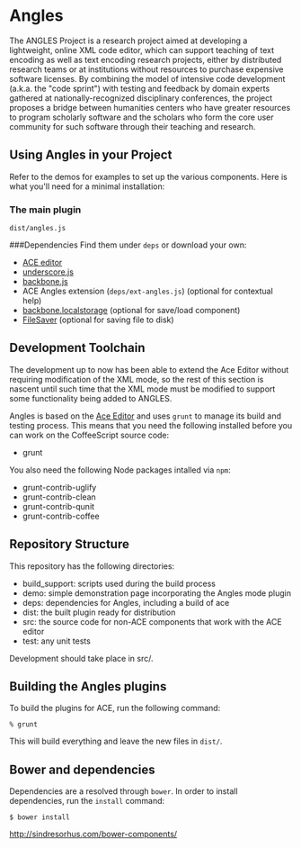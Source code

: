 # Angles

The ANGLES Project is a research project aimed at developing a 
lightweight, online XML code editor, which can support teaching of 
text encoding as well as text encoding research projects, either by 
distributed research teams or at institutions without resources to 
purchase expensive software licenses. By combining the model of 
intensive code development (a.k.a. the "code sprint") with testing 
and feedback by domain experts gathered at nationally-recognized 
disciplinary conferences, the project proposes a bridge between 
humanities centers who have greater resources to program scholarly 
software and the scholars who form the core user community for such 
software through their teaching and research.

## Using Angles in your Project

Refer to the demos for examples to set up the various components. Here is what you'll need for a minimal installation:

### The main plugin 
 `dist/angles.js`

###Dependencies 
Find them under `deps` or download your own:

 * [ACE editor](https://github.com/ajaxorg/ace)
 * [underscore.js](http://underscorejs.org/)
 * [backbone.js](http://backbonejs.org/)
 * ACE Angles extension (`deps/ext-angles.js`) (optional for contextual help)
 * [backbone.localstorage](https://github.com/jeromegn/Backbone.localStorage) (optional for save/load component)
 * [FileSaver](https://github.com/eligrey/FileSaver.js) (optional for saving file to disk)

## Development Toolchain

The development up to now has been able to extend the Ace Editor without
requiring modification of the XML mode, so the rest of this section is
nascent until such time that the XML mode must be modified to support some
functionality being added to ANGLES.

Angles is based on the [Ace Editor](http://ace.ajax.org/) and uses `grunt`
to manage its build and testing process. This means that
you need the following installed before you can work on the CoffeeScript
source code:

* grunt

You also need the following Node packages intalled via `npm`:

* grunt-contrib-uglify
* grunt-contrib-clean
* grunt-contrib-qunit
* grunt-contrib-coffee

## Repository Structure

This repository has the following directories:

* build\_support: scripts used during the build process
* demo: simple demonstration page incorporating the Angles mode plugin
* deps: dependencies for Angles, including a build of ace
* dist: the built plugin ready for distribution
* src: the source code for non-ACE components that work with the ACE editor
* test: any unit tests

Development should take place in src/.

## Building the Angles plugins

To build the plugins for ACE, run the following command:

    % grunt

This will build everything and leave the new files in `dist/`.


## Bower and dependencies

Dependencies are a resolved through `bower`. In order to install
dependencies, run the `install` command:

```
$ bower install
```

http://sindresorhus.com/bower-components/

